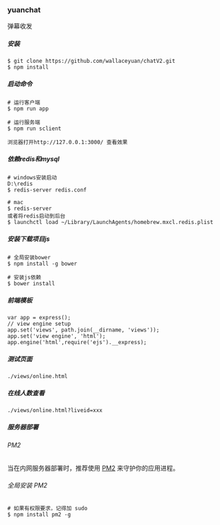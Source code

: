 ### yuanchat

弹幕收发


##### 安装


```
$ git clone https://github.com/wallaceyuan/chatV2.git
$ npm install
```


##### 启动命令

```
# 运行客户端
$ npm run app

# 运行服务端
$ npm run sclient

浏览器打开http://127.0.0.1:3000/ 查看效果
```

##### 依赖redis和mysql
```
# windows安装启动
D:\redis
$ redis-server redis.conf

# mac
$ redis-server
或者将redis启动到后台
$ launchctl load ~/Library/LaunchAgents/homebrew.mxcl.redis.plist
```

##### 安装下载项目js

```
# 全局安装bower
$ npm install -g bower

# 安装js依赖
$ bower install
```

##### 前端模板

```
var app = express();
// view engine setup
app.set('views', path.join(__dirname, 'views'));
app.set('view engine', 'html');
app.engine('html',require('ejs').__express);
```

##### 测试页面

```
./views/online.html

```

##### 在线人数查看

```
./views/online.html?liveid=xxx

```

##### 服务器部署

###### PM2

当在内网服务器部署时，推荐使用 [PM2](https://github.com/Unitech/pm2/) 来守护你的应用进程。

###### 全局安装 PM2

```
# 如果有权限要求，记得加 sudo
$ npm install pm2 -g
```
